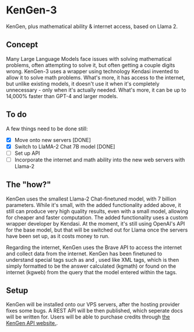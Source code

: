 # KenGen-3
KenGen, plus mathematical ability &amp; internet access, based on Llama 2.

## Concept
Many Large Language Models face issues with solving mathematical problems, often attempting to solve it, but often getting a couple digits wrong. KenGen-3 uses a wrapper using technology Kendasi invented to allow it to solve math problems. What's more, it has access to the internet, but unlike existing models, it doesn't use it when it's completely unnecessary - only when it's actually needed. What's more, it can be up to 14,000% faster than GPT-4 and larger models.

## To do
A few things need to be done still:

- [x] Move onto new servers [DONE]
- [x] Switch to LlaMA-2 Chat 7B model [DONE]
- [ ] Set up API
- [ ] Incorporate the internet and math ability into the new web servers with Llama-2

## The "how?"
KenGen uses the smallest Llama-2 Chat-finetuned model, with 7 billion parameters. While it's small, with the added functionality added above, it still can produce very high quality results, even with a small model, allowing for cheaper and faster computation. The added functionality uses a custom wrapper developer by Kendasi. At the moment, it's still using OpenAI's API for the base model, but that will be switched out for Llama once the servers have been set up, as it costs money to run.

Regarding the internet, KenGen uses the Brave API to access the internet and collect data from the internet. KenGen has been finetuned to understand special tags such as <kgmath> and <kgweb>, used like XML tags, which is then simply formatted to be the answer calculated (kgmath) or found on the internet (kgweb) from the query that the model entered within the tags.

## Setup
KenGen will be installed onto our VPS servers, after the hosting provider fixes some bugs. A REST API will be then published, which seperate docs will be written for. Users will be able to purchase credits through [the KenGen API website.](https://api.kendasi.com).
